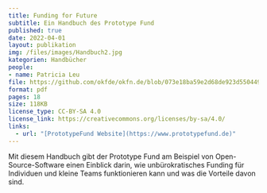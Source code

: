 ```yaml
---
title: Funding for Future
subtitle: Ein Handbuch des Prototype Fund
published: true
date: 2022-04-01
layout: publikation
img: /files/images/Handbuch2.jpg
kategorien: Handbücher
people:
- name: Patricia Leu
file: https://github.com/okfde/okfn.de/blob/073e18ba59e2d68de923d550449b50994e975063/static/files/documents/Handbuch-Funding-for-Future.pdf?raw=true
format: pdf
pages: 18
size: 118KB
license_type: CC-BY-SA 4.0
license_link: https://creativecommons.org/licenses/by-sa/4.0/
links: 
  - url: "[PrototypeFund Website](https://www.prototypefund.de)"
---
```


Mit diesem Handbuch gibt der Prototype Fund am Beispiel von Open-Source-Software einen Einblick darin, wie unbürokratisches Funding für Individuen und kleine Teams funktionieren kann und was die Vorteile davon sind.
